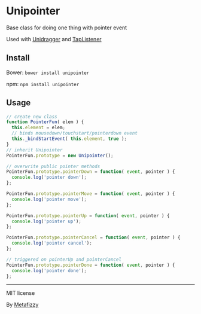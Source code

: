 # Unipointer

Base class for doing one thing with pointer event

Used with [Unidragger](https://github.com/metafizzy/unidragger) and [TapListener](https://github.com/metafizzy/tap-listener)

## Install

Bower: `bower install unipointer`

npm: `npm install unipointer`

## Usage

``` js
// create new class
function PointerFun( elem ) {
  this.element = elem;
  // binds mousedown/touchstart/pointerdown event
  this._bindStartEvent( this.element, true );
}
// inherit Unipointer
PointerFun.prototype = new Unipointer();

// overwrite public pointer methods
PointerFun.prototype.pointerDown = function( event, pointer ) {
  console.log('pointer down');
};

PointerFun.prototype.pointerMove = function( event, pointer ) {
  console.log('pointer move');
};

PointerFun.prototype.pointerUp = function( event, pointer ) {
  console.log('pointer up');
};

PointerFun.prototype.pointerCancel = function( event, pointer ) {
  console.log('pointer cancel');
};

// triggered on pointerUp and pointerCancel 
PointerFun.prototype.pointerDone = function( event, pointer ) {
  console.log('pointer done');
};
```

---

MIT license

By [Metafizzy](https://metafizzy.co)
